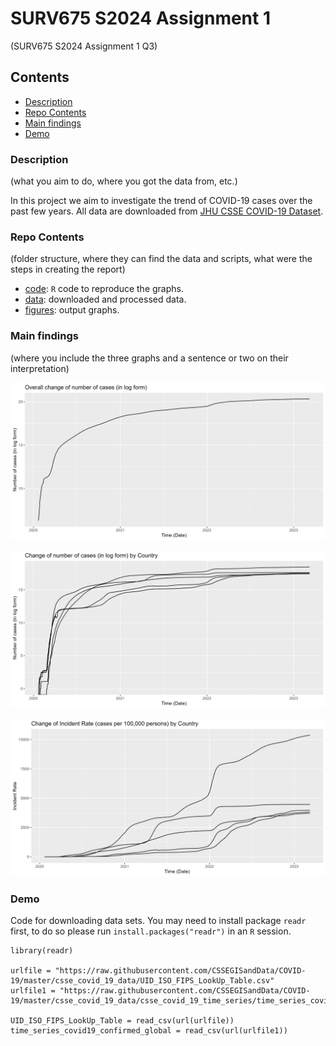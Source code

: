 # SURV675 S2024 Assignment 1
(SURV675 S2024 Assignment 1 Q3)


## Contents

- [Description](#description)
- [Repo Contents](#repo-contents)
- [Main findings](#main-findings)
- [Demo](#demo)



### Description
(what you aim to do, where you got the data from, etc.)

In this project we aim to investigate the trend of COVID-19 cases over the past few years. All data are downloaded from [JHU CSSE COVID-19 Dataset](https://github.com/CSSEGISandData/COVID-19/tree/master/csse_covid_19_data).


### Repo Contents 
(folder structure, where they can find the data and scripts, what were the steps in creating the report)

- [code](./code): `R` code to reproduce the graphs.
- [data](./data): downloaded and processed data.
- [figures](./figures): output graphs.



### Main findings 
(where you include the three graphs and a sentence or two on their interpretation)

![Alt text](./figures/fig1.jpeg)


![Alt text](./figures/fig2.jpeg)

![Alt text](./figures/fig3.jpeg)



### Demo

Code for downloading data sets. You may need to install package `readr` first, to do so please run `install.packages("readr")` in an `R` session.

```
library(readr)

urlfile = "https://raw.githubusercontent.com/CSSEGISandData/COVID-19/master/csse_covid_19_data/UID_ISO_FIPS_LookUp_Table.csv"
urlfile1 = "https://raw.githubusercontent.com/CSSEGISandData/COVID-19/master/csse_covid_19_data/csse_covid_19_time_series/time_series_covid19_confirmed_global.csv"

UID_ISO_FIPS_LookUp_Table = read_csv(url(urlfile))
time_series_covid19_confirmed_global = read_csv(url(urlfile1))
```





